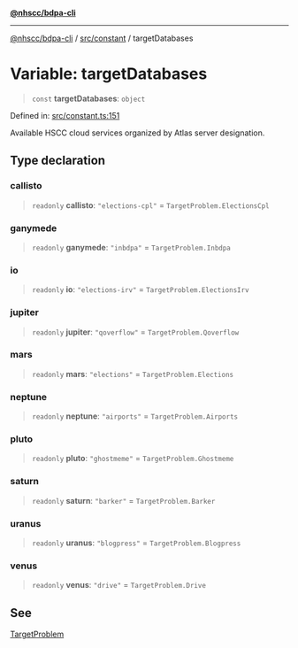 [**@nhscc/bdpa-cli**](../../../README.md)

***

[@nhscc/bdpa-cli](../../../README.md) / [src/constant](../README.md) / targetDatabases

# Variable: targetDatabases

> `const` **targetDatabases**: `object`

Defined in: [src/constant.ts:151](https://github.com/nhscc/bdpa-cli/blob/c94db553ec39d857ac60551d2e8f859ed5e499b8/src/constant.ts#L151)

Available HSCC cloud services organized by Atlas server designation.

## Type declaration

### callisto

> `readonly` **callisto**: `"elections-cpl"` = `TargetProblem.ElectionsCpl`

### ganymede

> `readonly` **ganymede**: `"inbdpa"` = `TargetProblem.Inbdpa`

### io

> `readonly` **io**: `"elections-irv"` = `TargetProblem.ElectionsIrv`

### jupiter

> `readonly` **jupiter**: `"qoverflow"` = `TargetProblem.Qoverflow`

### mars

> `readonly` **mars**: `"elections"` = `TargetProblem.Elections`

### neptune

> `readonly` **neptune**: `"airports"` = `TargetProblem.Airports`

### pluto

> `readonly` **pluto**: `"ghostmeme"` = `TargetProblem.Ghostmeme`

### saturn

> `readonly` **saturn**: `"barker"` = `TargetProblem.Barker`

### uranus

> `readonly` **uranus**: `"blogpress"` = `TargetProblem.Blogpress`

### venus

> `readonly` **venus**: `"drive"` = `TargetProblem.Drive`

## See

[TargetProblem](TargetProblem.md)
